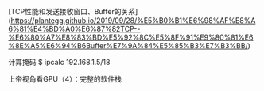 
[TCP性能和发送接收窗口、Buffer的关系]
(<https://plantegg.github.io/2019/09/28/%E5%B0%B1%E6%98%AF%E8%A6%81%E4%BD%A0%E6%87%82TCP--%E6%80%A7%E8%83%BD%E5%92%8C%E5%8F%91%E9%80%81%E6%8E%A5%E6%94%B6Buffer%E7%9A%84%E5%85%B3%E7%B3%BB/>)

计算掩码
$ ipcalc 192.168.1.5/18

上帝视角看GPU（4）：完整的软件栈
 


